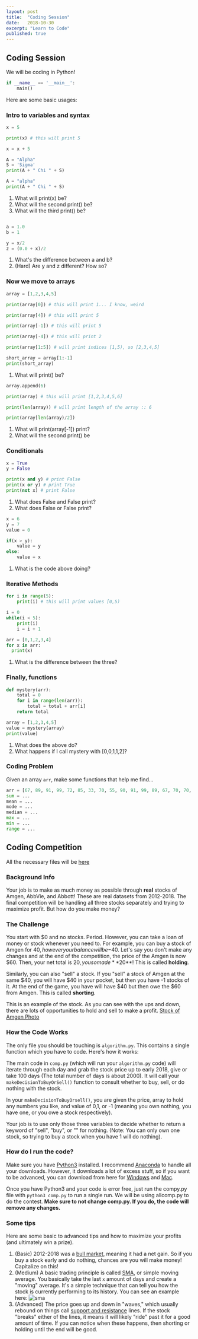 ```yaml
---
layout: post
title:  "Coding Session"
date:   2018-10-30
excerpt: "Learn to Code"
published: true
---
```


## Coding Session

We will be coding in Python!
```python
if __name__ == '__main__':
    main()
```

Here are some basic usages:

### Intro to variables and syntax
```python
x = 5

print(x) # this will print 5

x = x + 5

A = "Alpha"
S = 'Sigma'
print(A + " Chi " + S)

A = "alpha"
print(A + " Chi " + S)

```

1. What will print(x) be?
1. What will the second print() be?
1. What will the third print() be?


```python

a = 1.0
b = 1

y = x/2
z = (0.0 + x)/2

```

1. What's the difference between a and b?
1. (Hard) Are y and z different? How so?

### Now we move to arrays
```python
array = [1,2,3,4,5]

print(array[0]) # this will print 1... I know, weird

print(array[4]) # this will print 5

print(array[-1]) # this will print 5

print(array[-4]) # this will print 2

print(array[1:5]) # will print indices [1,5), so [2,3,4,5]

short_array = array[1:-1]
print(short_array)
```
1. What will print() be?

```python
array.append(6)

print(array) # this will print [1,2,3,4,5,6]

print(len(array)) # will print length of the array :: 6

print(array[len(array)/2]) 

```
1. What will print(array[-1]) print?
1. What will the second print() be

### Conditionals
```python
x = True
y = False

print(x and y) # print False
print(x or y) # print True
print(not x) # print False
```
1. What does False and False print?
1. What does False or False print?

```python
x = 6
y = 7
value = 0

if(x > y):
    value = y
else:
    value = x
```

1. What is the code above doing?

### Iterative Methods
```python
for i in range(5):
    print(i) # this will print values [0,5)

i = 0
while(i < 5):
    print(i)
    i = i + 1

arr = [0,1,2,3,4]
for x in arr:
  print(x)
```
1. What is the difference between the three?

### Finally, functions
```python
def mystery(arr):
    total = 0
    for i in range(len(arr)):
        total = total + arr[i]
    return total

array = [1,2,3,4,5]
value = mystery(array)
print(value)
```
1. What does the above do?
1. What happens if I call mystery with [0,0,1,1,2]?

### Coding Problem
Given an array `arr`, make some functions that help me find...
```python
arr = [67, 89, 91, 99, 72, 85, 33, 70, 55, 90, 91, 99, 89, 67, 70, 70, 80]
sum = ...
mean = ...
mode = ...
median = ...
max = ...
min = ...
range = ...
```

## Coding Competition
All the necessary files will be [here](/files/teaching-axe-code.zip)

### Background Info
Your job is to make as much money as possible through **real** stocks of Amgen, AbbVie, and Abbott! These are real datasets from 2012-2018. The final competition will be handling all three stocks separately and trying to maximize profit. But how do you make money?

### The Challenge
You start with $0 and no stocks. Period. However, you can take a loan of money or stock whenever you need to. For example, you can buy a stock of Amgen for $40, however your balance will be -$40. Let's say you don't make any changes and at the end of the competition, the price of the Amgen is now $60. Then, your net total is $20, you so made **$20**! This is called **holding**.

Similarly, you can also "sell" a stock. If you "sell" a stock of Amgen at the same $40, you will have $40 in your pocket, but then you have -1 stocks of it. At the end of the game, you have will have $40 but then owe the $60 from Amgen. This is called **shorting**.

This is an example of the stock. As you can see with the ups and down, there are lots of opportunities to hold and sell to make a profit.
[Stock of Amgen Photo](/images/stocks.png)

### How the Code Works
The only file you should be touching is `algorithm.py`. This contains a single function which you have to code. Here's how it works:

The main code in `comp.py` (which will run your `algorithm.py` code) will iterate through each day and grab the stock price up to early 2018, give or take 100 days (The total number of days is about 2000). It will call your `makeDecisionToBuyOrSell()` function to consult whether to buy, sell, or do nothing with the stock. 

In your `makeDecisionToBuyOrsell()`, you are given the price, array to hold any numbers you like, and value of 0,1, or -1 (meaning you own nothing, you have one, or you owe a stock respectively). 

Your job is to use only those three variables to decide whether to return a keyword of "sell", "buy", or "" for nothing. (Note: You can only own one stock, so trying to buy a stock when you have 1 will do nothing).

### How do I run the code?
Make sure you have [Python3](https://www.python.org/download/releases/3.0/) installed. I recommend [Anaconda](https://www.anaconda.com/download/#linux) to handle all your downloads. However, it downloads a lot of excess stuff, so if you want to be advanced, you can download from here for [Windows](https://www.python.org/downloads/) and [Mac](https://www.python.org/downloads/mac-osx/).

Once you have Python3 and your code is error free, just run the compy.py file with `python3 comp.py` to run a single run. We will be using allcomp.py to do the contest. **Make sure to not change comp.py. If you do, the code will remove any changes.**

### Some tips
Here are some basic to advanced tips and how to maximize your profits (and ultimately win a prize).

1. (Basic) 2012-2018 was a [bull market](https://www.investopedia.com/terms/b/bullmarket.asp), meaning it had a net gain. So if you buy a stock early and do nothing, chances are you will make money! Capitalize on this!
1. (Medium) A basic trading principle is called [SMA](https://www.investopedia.com/terms/s/sma.asp), or simple moving average. You basically take the last `x` amount of days and create a "moving" average. It's a simple technique that can tell you how the stock is currently performing to its history. You can see an example here:
![sma](/images/sma.png)
1. (Advanced) The price goes up and down in "waves," which usually rebound on things call [support and resistance](https://www.investopedia.com/trading/support-and-resistance-basics/) lines. If the stock "breaks" either of the lines, it means it will likely "ride" past it for a good amount of time. If you can notice when these happens, then shorting or holding until the end will be good.

